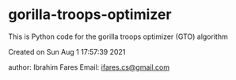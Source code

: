 # gorilla-troops-optimizer
This is Python code for the gorilla troops optimizer (GTO) algorithm

Created on Sun Aug  1 17:57:39 2021

author: Ibrahim Fares
Email: ifares.cs@gmail.com
